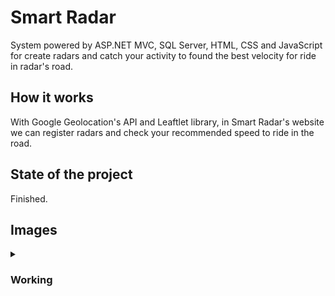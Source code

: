 <h1>Smart Radar</h1>
<p>System powered by ASP.NET MVC, SQL Server, HTML, CSS and JavaScript for create radars and catch your activity to found the best velocity for ride in radar's road.</p>
<h2>How it works</h2>
<p>With Google Geolocation's API and Leaftlet library, in Smart Radar's website we can register radars and check your recommended speed to ride in the road.</p>
<h2>State of the project</h2>
<p>Finished.</p>
<h2>Images</h2>
<details>
   <summary><h3>Working</h3></summary>
   <h3>1. Existing radars and a radar's profile; check the new occurrence's form to try set the recommended speed to ride in this radar's road</h3>
   <img src="https://i.imgur.com/liBDB1X.png"></img>
   <img src="https://i.imgur.com/HswHCEa.png"></img>
   <img src="https://i.imgur.com/38dp9GW.png"></img>
   <img src="https://i.imgur.com/OnURuRL.png"></img>
   <img src="https://i.imgur.com/sUmqois.png"></img>
   
   <h3>2. Create a new radar</h3>
   <img src="https://i.imgur.com/8NO0D3U.png"></img>
   <img src="https://i.imgur.com/odRzMFR.png"></img>
   <img src="https://i.imgur.com/Flzdsp4.png"></img>
   <img src="https://i.imgur.com/io7mO6k.png"></img>
   
   <h3>3. All registered radars and some data</h3>
   <img src="https://i.imgur.com/uMwxFxH.png"></img>
   
   <h3>4. Responsive's view</h3>
   <img src="https://i.imgur.com/Y2axu1v.png"></img>
   <img src="https://i.imgur.com/etw78sd.png"></img>
   <img src="https://i.imgur.com/5pb3zIV.png"></img>
</details>
